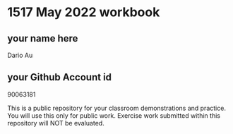 # 1517 May 2022 workbook

## your name here
Dario Au
## your Github Account id
90063181

This is a public repository for your classroom demonstrations and practice. You will use this only for public work. Exercise work submitted within this repository will NOT be evaluated.
